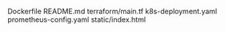 Dockerfile
README.md 
terraform/main.tf
k8s-deployment.yaml
prometheus-config.yaml
static/index.html
